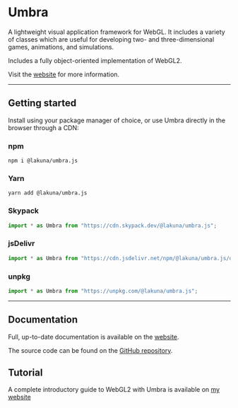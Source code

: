 # Umbra

A lightweight visual application framework for WebGL. It includes a variety of classes which are useful for developing two- and three-dimensional games, animations, and simulations.

Includes a fully object-oriented implementation of WebGL2.

Visit the [website](https://umbra.lakuna.pw) for more information.

---

## Getting started

Install using your package manager of choice, or use Umbra directly in the browser through a CDN:

### npm

```
npm i @lakuna/umbra.js
```

### Yarn

```
yarn add @lakuna/umbra.js
```

### Skypack

```js
import * as Umbra from "https://cdn.skypack.dev/@lakuna/umbra.js";
```

### jsDelivr

```js
import * as Umbra from "https://cdn.jsdelivr.net/npm/@lakuna/umbra.js/dist/index.min.js";
```

### unpkg

```js
import * as Umbra from "https://unpkg.com/@lakuna/umbra.js";
```

---

## Documentation

Full, up-to-date documentation is available on the [website](https://umbra.lakuna.pw).

The source code can be found on the [GitHub repository](https://github.com/Lakuna/Umbra).

## Tutorial

A complete introductory guide to WebGL2 with Umbra is available on [my website](https://lakuna.pw/webgl)
